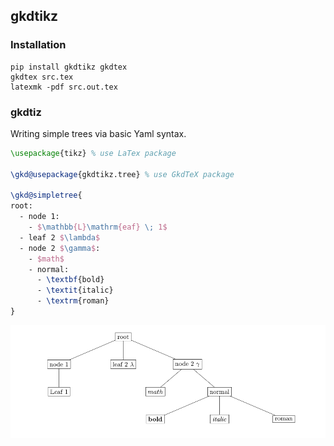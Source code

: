 ## gkdtikz

### Installation

```
pip install gkdtikz gkdtex
gkdtex src.tex
latexmk -pdf src.out.tex 
```

### gkdtiz

Writing simple trees via basic Yaml syntax.

```tex
\usepackage{tikz} % use LaTex package 

\gkd@usepackage{gkdtikz.tree} % use GkdTeX package

\gkd@simpletree{
root:
  - node 1:
    - $\mathbb{L}\mathrm{eaf} \; 1$
  - leaf 2 $\lambda$
  - node 2 $\gamma$:
    - $math$
    - normal:
      - \textbf{bold}
      - \textit{italic}
      - \textrm{roman}
}
```

![simpletree](simpletree.PNG)